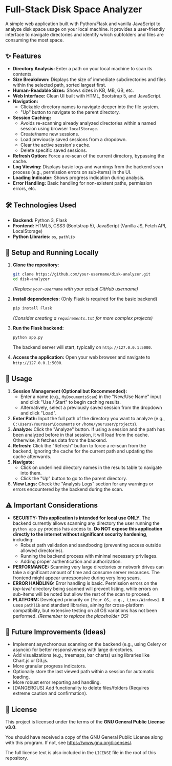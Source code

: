 # Full-Stack Disk Space Analyzer

A simple web application built with Python/Flask and vanilla JavaScript to analyze disk space usage on your local machine. It provides a user-friendly interface to navigate directories and identify which subfolders and files are consuming the most space.

*<!-- TODO: Replace the placeholder URL above with an actual screenshot of your running application! -->*

## ✨ Features

*   **Directory Analysis:** Enter a path on your local machine to scan its contents.
*   **Size Breakdown:** Displays the size of immediate subdirectories and files within the selected path, sorted largest first.
*   **Human-Readable Sizes:** Shows sizes in KB, MB, GB, etc.
*   **Web Interface:** Clean UI built with HTML, Bootstrap 5, and JavaScript.
*   **Navigation:**
    *   Clickable directory names to navigate deeper into the file system.
    *   "Up" button to navigate to the parent directory.
*   **Session Caching:**
    *   Avoids re-scanning already analyzed directories within a named session using browser `localStorage`.
    *   Create/name new sessions.
    *   Load previously saved sessions from a dropdown.
    *   Clear the active session's cache.
    *   Delete specific saved sessions.
*   **Refresh Option:** Force a re-scan of the current directory, bypassing the cache.
*   **Log Viewing:** Displays basic logs and warnings from the backend scan process (e.g., permission errors on sub-items) in the UI.
*   **Loading Indicator:** Shows progress indication during analysis.
*   **Error Handling:** Basic handling for non-existent paths, permission errors, etc.

## 🛠️ Technologies Used

*   **Backend:** Python 3, Flask
*   **Frontend:** HTML5, CSS3 (Bootstrap 5), JavaScript (Vanilla JS, Fetch API, LocalStorage)
*   **Python Libraries:** `os`, `pathlib`

## 🚀 Setup and Running Locally

1.  **Clone the repository:**
    ```bash
    git clone https://github.com/your-username/disk-analyzer.git
    cd disk-analyzer
    ```
    *(Replace `your-username` with your actual GitHub username)*

2.  **Install dependencies:** (Only Flask is required for the basic backend)
    ```bash
    pip install Flask
    ```
    *(Consider creating a `requirements.txt` for more complex projects)*

3.  **Run the Flask backend:**
    ```bash
    python app.py
    ```
    The backend server will start, typically on `http://127.0.0.1:5000`.

4.  **Access the application:**
    Open your web browser and navigate to `http://127.0.0.1:5000`.

## 📖 Usage

1.  **Session Management (Optional but Recommended):**
    *   Enter a name (e.g., `MyDocumentsScan`) in the "New/Use Name" input and click "Use / Start" to begin caching results.
    *   Alternatively, select a previously saved session from the dropdown and click "Load".
2.  **Enter Path:** Input the full path of the directory you want to analyze (e.g., `C:\Users\YourUser\Documents` or `/home/youruser/projects`).
3.  **Analyze:** Click the "Analyze" button. If using a session and the path has been analyzed before in that session, it will load from the cache. Otherwise, it fetches data from the backend.
4.  **Refresh:** Click the "Refresh" button to force a re-scan from the backend, ignoring the cache for the current path and updating the cache afterwards.
5.  **Navigate:**
    *   Click on underlined directory names in the results table to navigate into them.
    *   Click the "Up" button to go to the parent directory.
6.  **View Logs:** Check the "Analysis Logs" section for any warnings or errors encountered by the backend during the scan.

## ⚠️ Important Considerations

*   **SECURITY:** **This application is intended for local use ONLY.** The backend currently allows scanning any directory the user running the `python app.py` process has access to. **Do NOT expose this application directly to the internet without significant security hardening**, including:
    *   Robust path validation and sandboxing (preventing access outside allowed directories).
    *   Running the backend process with minimal necessary privileges.
    *   Adding proper authentication and authorization.
*   **PERFORMANCE:** Scanning very large directories or network drives can take a significant amount of time and consume server resources. The frontend might appear unresponsive during very long scans.
*   **ERROR HANDLING:** Error handling is basic. Permission errors on the *top-level* directory being scanned will prevent listing, while errors on sub-items will be noted but allow the rest of the scan to proceed.
*   **PLATFORM:** Developed primarily on `[Your OS, e.g., Linux/Windows]`. It uses `pathlib` and standard libraries, aiming for cross-platform compatibility, but extensive testing on all OS variations has not been performed. *(Remember to replace the placeholder OS)*

## 🌱 Future Improvements (Ideas)

*   Implement asynchronous scanning on the backend (e.g., using Celery or asyncio) for better responsiveness with large directories.
*   Add visualizations (e.g., treemaps, bar charts) using libraries like Chart.js or D3.js.
*   More granular progress indicators.
*   Optionally store the last viewed path within a session for automatic loading.
*   More robust error reporting and handling.
*   [DANGEROUS] Add functionality to delete files/folders (Requires extreme caution and confirmation).

## 📄 License

This project is licensed under the terms of the **GNU General Public License v3.0**.

You should have received a copy of the GNU General Public License along with this program. If not, see <https://www.gnu.org/licenses/>.

The full license text is also included in the `LICENSE` file in the root of this repository.
